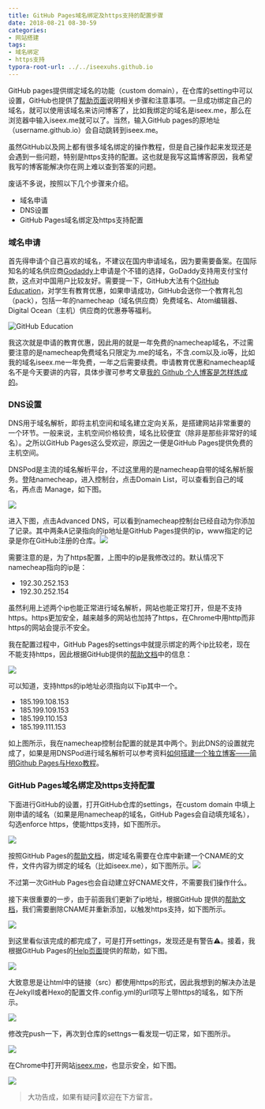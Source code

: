 ```yaml
---
title: GitHub Pages域名绑定及https支持的配置步骤
date: 2018-08-21 08-30-59
categories:
- 网站搭建
tags:
- 域名绑定
- https支持
typora-root-url: ../../iseexuhs.github.io
---
```


GitHub pages提供绑定域名的功能（custom domain），在仓库的setting中可以设置，GitHub也提供了[帮助页面](https://help.github.com/articles/using-a-custom-domain-with-github-pages/)说明相关步骤和注意事项。一旦成功绑定自己的域名，就可以使用该域名来访问博客了，比如我绑定的域名是iseex.me，那么在浏览器中输入iseex.me就可以了。当然，输入GitHub pages的原地址（username.github.io）会自动跳转到iseex.me。



虽然GitHub以及网上都有很多域名绑定的操作教程，但是自己操作起来发现还是会遇到一些问题，特别是https支持的配置。这也就是我写这篇博客原因，我希望我写的博客能解决你在网上难以查到答案的问题。

废话不多说，按照以下几个步骤来介绍。

- 域名申请
- DNS设置
- GitHub Pages域名绑定及https支持配置

### 域名申请

首先得申请个自己喜欢的域名，不建议在国内申请域名，因为要需要备案。在国际知名的域名供应商[Godaddy](https://www.godaddy.com/)上申请是个不错的选择，GoDaddy支持用支付宝付款，这点对中国用户比较友好。需要提一下，GitHub大法有个[GitHub Education](https://education.github.com/
)，对学生有教育优惠，如果申请成功，GitHub会送你一个教育礼包（pack），包括一年的namecheap（域名供应商）免费域名、Atom编辑器、Digital Ocean（主机）供应商的优惠券等福利。

![GitHub Education](/assets/images/posts/GitHub-Pages/github-education.jpg)

我这次就是申请的教育优惠，因此用的就是一年免费的namecheap域名，不过需要注意的是namecheap免费域名只限定为.me的域名，不含.com以及.io等，比如我的域名iseex.me一年免费，一年之后需要续费。申请教育优惠和namecheap域名不是今天要讲的内容，具体步骤可参考文章[我的 Github 个人博客是怎样炼成的](https://www.jianshu.com/p/4fd3cb0a11da)。

### DNS设置

DNS用于域名解析，即将主机空间和域名建立定向关系，是搭建网站非常重要的一个环节。一般来说，主机空间价格较贵，域名比较便宜（除非是那些非常好的域名）。之所以GitHub Pages这么受欢迎，原因之一便是GitHub Pages提供免费的主机空间。

DNSPod是主流的域名解析平台，不过这里用的是namecheap自带的域名解析服务。登陆namecheap，进入控制台，点击Domain List，可以查看到自己的域名，再点击 Manage，如下图。

![](/assets/images/posts/GitHub-Pages/namecheap-1.jpg)

进入下图，点击Advanced DNS，可以看到namecheap控制台已经自动为你添加了记录。其中两条A记录指向的ip地址是GitHub Pages提供的ip，www指定的记录是你在GitHub注册的仓库。![](/assets/images/posts/GitHub-Pages/namecheap-2.jpg)

需要注意的是，为了https配置，上图中的ip是我修改过的。默认情况下namecheap指向的ip是：

- 192.30.252.153
- 192.30.252.154

虽然利用上述两个ip也能正常进行域名解析，网站也能正常打开，但是不支持https。https更加安全，越来越多的网站也加持了https，在Chrome中用http而非https的网站会提示不安全。

我在配置过程中，GitHub Pages的settings中就提示绑定的两个ip比较老，现在不能支持https，因此根据GitHub提供的[帮助文档](https://help.github.com/articles/troubleshooting-custom-domains/#https-errors)中的信息：

![](/assets/images/posts/GitHub-Pages/ip.jpg)

可以知道，支持https的ip地址必须指向以下ip其中一个。

- 185.199.108.153
- 185.199.109.153
- 185.199.110.153
- 185.199.111.153

如上图所示，我在namecheap控制台配置的就是其中两个。到此DNS的设置就完成了，如果是用DNSPod进行域名解析可以参考资料[如何搭建一个独立博客——简明Github Pages与Hexo教程](https://www.jianshu.com/p/141abf1700da)。

### GitHub Pages域名绑定及https支持配置

下面进行GitHub的设置，打开GitHub仓库的settings，在custom domain 中填上刚申请的域名（如果是用namecheap的域名，GitHub Pages会自动填充域名），勾选enforce https，使能https支持，如下图所示。

![](/assets/images/posts/GitHub-Pages/enforce-https.jpg)

按照GitHub Pages的[帮助文档](https://help.github.com/articles/using-a-custom-domain-with-github-pages/)，绑定域名需要在仓库中新建一个CNAME的文件，文件内容为绑定的域名（比如iseex.me），如下图所示。![](/assets/images/posts/GitHub-Pages/cname.jpg)

不过第一次GitHub Pages也会自动建立好CNAME文件，不需要我们操作什么。

接下来很重要的一步，由于前面我们更新了ip地址，根据GitHub 提供的[帮助文档](https://help.github.com/articles/troubleshooting-custom-domains/)，我们需要删除CNAME并重新添加，以触发https支持，如下图所示。

![](/assets/images/posts/GitHub-Pages/cname-readd.jpg)

到这里看似该完成的都完成了，可是打开settings，发现还是有警告⚠️。接着，我根据GitHub Pages的[Help页面](https://help.github.com/articles/securing-your-github-pages-site-with-https/)提供的帮助，如下图。

![](/assets/images/posts/GitHub-Pages/url-setting.jpg)

大致意思是让html中的链接（src）都使用https的形式，因此我想到的解决办法是在Jekyll或者Hexo的配置文件.config.yml的url项写上带https的域名，如下所示。

![](/assets/images/posts/GitHub-Pages/url.jpg)

修改完push一下，再次到仓库的settngs一看发现一切正常，如下图所示。

![](/assets/images/posts/GitHub-Pages/finish.jpg)

在Chrome中打开网站[iseex.me](iseex.me)，也显示安全，如下图。

![](/assets/images/posts/GitHub-Pages/site-https.jpg)

> 大功告成，如果有疑问🤔️欢迎在下方留言。